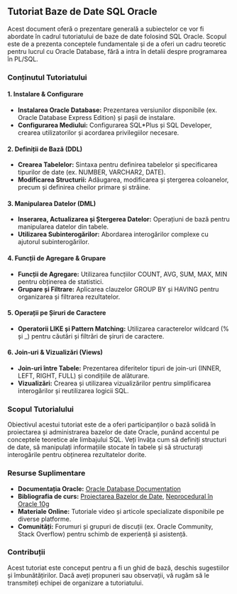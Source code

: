 ## Tutoriat Baze de Date SQL Oracle

Acest document oferă o prezentare generală a subiectelor ce vor fi abordate în cadrul tutoriatului de baze de date folosind SQL Oracle. Scopul este de a prezenta conceptele fundamentale și de a oferi un cadru teoretic pentru lucrul cu Oracle Database, fără a intra în detalii despre programarea în PL/SQL.


### Conținutul Tutoriatului

#### 1. Instalare & Configurare
- **Instalarea Oracle Database:** Prezentarea versiunilor disponibile (ex. Oracle Database Express Edition) și pașii de instalare.
- **Configurarea Mediului:** Configurarea SQL*Plus și SQL Developer, crearea utilizatorilor și acordarea privilegiilor necesare.

#### 2. Definiții de Bază (DDL)
- **Crearea Tabelelor:** Sintaxa pentru definirea tabelelor și specificarea tipurilor de date (ex. NUMBER, VARCHAR2, DATE).
- **Modificarea Structurii:** Adăugarea, modificarea și ștergerea coloanelor, precum și definirea cheilor primare și străine.

#### 3. Manipularea Datelor (DML)
- **Inserarea, Actualizarea și Ștergerea Datelor:** Operațiuni de bază pentru manipularea datelor din tabele.
- **Utilizarea Subinterogărilor:** Abordarea interogărilor complexe cu ajutorul subinterogărilor.

#### 4. Funcții de Agregare & Grupare
- **Funcții de Agregare:** Utilizarea funcțiilor COUNT, AVG, SUM, MAX, MIN pentru obținerea de statistici.
- **Grupare și Filtrare:** Aplicarea clauzelor GROUP BY și HAVING pentru organizarea și filtrarea rezultatelor.

#### 5. Operații pe Șiruri de Caractere
- **Operatorii LIKE și Pattern Matching:** Utilizarea caracterelor wildcard (% și _) pentru căutări și filtrări de șiruri de caractere.

#### 6. Join-uri & Vizualizări (Views)
- **Join-uri între Tabele:** Prezentarea diferitelor tipuri de join-uri (INNER, LEFT, RIGHT, FULL) și condițiile de alăturare.
- **Vizualizări:** Crearea și utilizarea vizualizărilor pentru simplificarea interogărilor și reutilizarea logicii SQL.

### Scopul Tutorialului

Obiectivul acestui tutoriat este de a oferi participanților o bază solidă în proiectarea și administrarea bazelor de date Oracle, punând accentul pe conceptele teoretice ale limbajului SQL. Veți învăța cum să definiți structuri de date, să manipulați informațiile stocate în tabele și să structurați interogările pentru obținerea rezultatelor dorite.

### Resurse Suplimentare

- **Documentația Oracle:** [Oracle Database Documentation](https://docs.oracle.com/en/database/)
- **Bibliografia de curs:** [Proiectarea Bazelor de Date](https://drive.google.com/drive/folders/1rrW0tv5HsUQ1f_8yTrQJqiPv98AdxgcB), [Neprocedural în Oracle 10g](https://drive.google.com/drive/folders/1V4mfq_aiKH10qWHCkALY0aVCQBP6NExv?usp=sharing)
- **Materiale Online:** Tutoriale video și articole specializate disponibile pe diverse platforme.
- **Comunități:** Forumuri și grupuri de discuții (ex. Oracle Community, Stack Overflow) pentru schimb de experiență și asistență.

### Contribuții

Acest tutoriat este conceput pentru a fi un ghid de bază, deschis sugestiilor și îmbunătățirilor. Dacă aveți propuneri sau observații, vă rugăm să le transmiteți echipei de organizare a tutoriatului.
